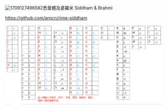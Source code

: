 ![1709127496582](https://github.com/arpcn/rime-devanagari/assets/12709673/106255cd-fe55-42cc-8eaf-aff00d05ab7a)悉曇體及婆羅米 Siddham & Brahmi

https://github.com/arpcn/rime-siddham


![鍵盤](鍵盤.png)

